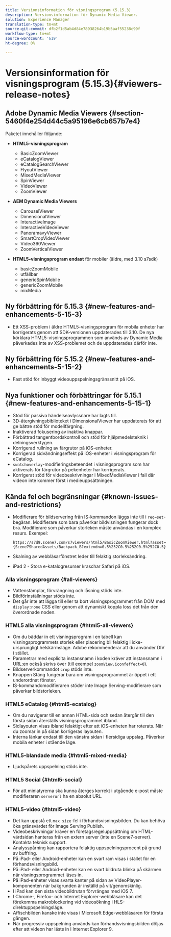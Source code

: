 ```yaml
---
title: Versionsinformation för visningsprogram (5.15.3)
description: Versionsinformation för Dynamic Media Viewer.
solution: Experience Manager
translation-type: tm+mt
source-git-commit: dfb2f1d5ab4d84e78938264b19b5aaf55238c99f
workflow-type: tm+mt
source-wordcount: '619'
ht-degree: 0%

---
```



# Versionsinformation för visningsprogram (5.15.3){#viewers-release-notes}

<!-- Updated January 13, 2021 for the 5.15.3 release-->

## Adobe Dynamic Media Viewers {#section-5460f4e254d44c5a95196e6cb657b7e4}

Paketet innehåller följande:

* **HTML5-visningsprogram**

   * BasicZoomViewer
   * eCatalogViewer
   * eCatalogSearchViewer
   * FlyoutViewer
   * MixedMediaViewer
   * SpinViewer
   * VideoViewer
   * ZoomViewer

* **AEM Dynamic Media Viewers**

   * CarouselViewer
   * DimensionalViewer
   * InteractiveImage
   * InteractiveVideoViewer
   * PanoramavyViewer
   * SmartCropVideoViewer
   * Video360Viewer
   * ZoomVerticalViewer

* **HTML5-visningsprogram endast**  för mobiler (äldre, med 3.10 s7sdk)

   * basicZoomMobile
   * utfällbar
   * genericSpinMobile
   * genericZoomMobile
   * mixMedia

## Ny förbättring för 5.15.3 {#new-features-and-enhancements-5-15-3}

* Ett XSS-problem i äldre HTML5-visningsprogram för mobila enheter har korrigerats genom att SDK-versionen uppdaterades till 3.10. De nya körklara HTML5-visningsprogrammen som används av Dynamic Media påverkades inte av XSS-problemet och de uppdaterades därför inte.

## Ny förbättring för 5.15.2 {#new-features-and-enhancements-5-15-2}

* Fast stöd för inbyggt videouppspelningsgränssnitt på iOS.

## Nya funktioner och förbättringar för 5.15.1 {#new-features-and-enhancements-5-15-1}

* Stöd för passiva händelseavlyssnare har lagts till.
* 3D-återgivningsbiblioteket i DimensionalViewer har uppdaterats för att ge bättre stöd för modellfärgning.
* Inaktiverad fokusering av inaktiva knappar.
* Förbättrad tangentbordskontroll och stöd för hjälpmedelsteknik i delningsverktygen.
* Korrigerad rullning av färgrutor på iOS-enheter.
* Korrigerad sidvändningseffekt på iOS-enheter i visningsprogram för eCatalog.
* `swatchoverlay`-modifieringsbeteendet i visningsprogram som har aktiverats för färgrutor på pekenheter har korrigerats.
* Korrigerat stöd för videobeskrivningar i MixedMediaViewer i fall där videon inte kommer först i medieuppsättningen.

## Kända fel och begränsningar {#known-issues-and-restrictions}

* Modifierare för bildservering från IS-kommandon läggs inte till i `req=set`-begäran. Modifierare som bara påverkar bildvisningen fungerar dock bra. Modifierare som påverkar storleken måste användas i en komplex resurs. Exempel:

   `https://s7d9.scene7.com/s7viewers/html5/BasicZoomViewer.html?asset= {Scene7SharedAssets/Backpack_B?extendn=0.5%252C0.5%252C0.5%252C0.5}`

* Skalning av webbläsarfönstret leder till felaktig storleksändring.
* iPad 2 - Stora e-katalogresurser kraschar Safari på iOS.

### Alla visningsprogram {#all-viewers}

* Vattenstämplar, förvrängning och låsning stöds inte.
* Bildförinställningar stöds inte.
* Det går inte att lägga till eller ta bort visningsprogrammet från DOM med `display:none` CSS eller genom att dynamiskt koppla loss det från den överordnade noden.

### HTML5 alla visningsprogram {#html5-all-viewers}

* Om du bäddar in ett visningsprogram i en tabell kan visningsprogrammets storlek eller placering bli felaktig i icke-ursprungligt helskärmsläge. Adobe rekommenderar att du använder DIV i stället.
* Parametrar med explicita instansnamn i koden kräver att instansnamn i URL:en också skrivs över (till exempel `zoomView.iconfeffect=0`).
* Bildserverkommandot `crop` stöds inte.
* Knappen Stäng fungerar bara om visningsprogrammet är öppet i ett underordnat fönster.
* IS-kommandomodifieraren stöder inte Image Serving-modifierare som påverkar bildstorleken.

### HTML5 eCatalog {#html5-ecatalog}

* Om du navigerar till en annan HTML-sida och sedan återgår till den första sidan återställs visningsprogrammet ibland.
* Sidlayouten visas ibland felaktigt efter att iOS-enheten har roterats. När du zoomar in på sidan korrigeras layouten.
* Interna länkar endast till den vänstra sidan i flersidiga uppslag. Påverkar mobila enheter i stående läge.

### HTML5-blandade media {#html5-mixed-media}

* Ljudspårets uppspelning stöds inte.

### HTML5 Social {#html5-social}

* För att miniatyrerna ska kunna återges korrekt i utgående e-post måste modifieraren `serverurl` ha en absolut URL.

### HTML5-video {#html5-video}

* Det kan uppstå ett `max size`-fel i förhandsvisningsbilden. Du kan behöva öka gränsvärdet för Image Serving Publish.
* Videobeskrivningar kräver en företagsregeluppsättning om HTML-värdsidan hanteras från en extern server (inte en Scene7-server). Kontakta teknisk support.
* Analysspårning kan rapportera felaktig uppspelningsprocent på grund av buffring.
* På iPad- eller Android-enheter kan en svart ram visas i stället för en förhandsvisningsbild.
* På iPad- eller Android-enheter kan en svart bildruta blinka på skärmen när visningsprogrammet läses in.
* På iPad-enheter visas svarta kanter på sidan av VideoPlayer-komponenten när bakgrunden är inställd på vit/genomskinlig.
* I iPad kan den sista videobildrutan förvrängas med iOS 7.
* I Chrome-, Firefox- och Internet Explorer-webbläsare kan det förekomma makroblockering vid videosökning i HLS-direktuppspelningsläge.
* Affischbilden kanske inte visas i Microsoft Edge-webbläsaren för första gången.
* När progressiv uppspelning används kan förhandsvisningsbilden döljas efter att videon har lästs in i Internet Explorer 9.
